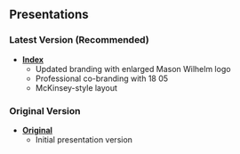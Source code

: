 ## Presentations

### Latest Version (Recommended)
- **[Index](https://westiner.github.io/mutual-banking-presentation/index.html)** 
  - Updated branding with enlarged Mason Wilhelm logo
  - Professional co-branding with 18 05
  - McKinsey-style layout

### Original Version
- **[Original](https://westiner.github.io/mutual-banking-presentation/original.html)**
  - Initial presentation version
